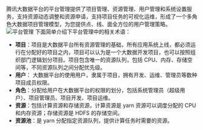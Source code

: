 腾讯大数据平台的平台管理提供了项目管理、资源管理、用户管理和系统设置服务，支持资源动态调整和资源申请，支持项目任务的可视化运维，形成了一个多角色大数据项目管理模型，为您提供点、线、面全方位的用户管理策略。
![平台管理](http://imgcache.tcecqpoc.fsphere.cn/image/mc.qcloudimg.com/static/img/3d4a76c7e28000318e39724581530c9f/image.png)
下面简单介绍下平台管理中的相关术语：
- **项目**：项目是大数据平台所有资源管理的基础，所有应用系统上线，都必须运行在分配好的项目之内，项目可以认为是一个大数据开发项目，也可以按照组织部门逻辑划分项目。项目包含唯一的资源队列，包括 CPU、内存、存储空间等，不同资源队列之间分配优先级。
- **用户**： 大数据平台的使用用户，隶属于项目，拥有开发、运维、管理员等数种项目成员权限。
- **角色**：分配给用户在大数据平台的权限的划分，包括系统管理员（超级用户）、项目管理员、项目开发、项目运维。
- **资源**：包括计算资源和存储资源，计算资源是 yarn 资源可以调度分配的 CPU 和内存资源；存储资源是 HDFS 的存储空间。
- **资源池**：是 yarn 分配指定资源队列，提供计算任务时需要的资源。

























